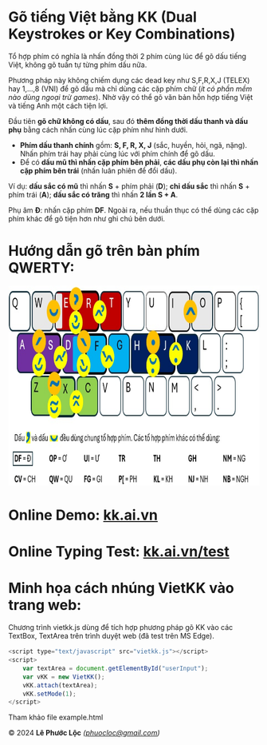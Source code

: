 # Gõ tiếng Việt bằng KK (Dual Keystrokes or Key Combinations)

Tổ hợp phím có nghĩa là nhấn đồng thời 2 phím cùng lúc để gõ dấu tiếng Việt, không gõ tuần tự từng phím dấu nữa.

Phương pháp này không chiếm dụng các dead key như S,F,R,X,J (TELEX) hay 1,...,8 (VNI) để gõ dấu mà chỉ dùng các cặp phím chữ (*ít có phần mềm nào dùng ngoại trừ games*). Nhờ vậy có thể gõ văn bản hỗn hợp tiếng Việt và tiếng Anh một cách tiện lợi.

Đầu tiên **gõ chữ không có dấu**, sau đó **thêm đồng thời dấu thanh và dấu phụ** bằng cách nhấn cùng lúc cặp phím như hình dưới.
- **Phím dấu thanh chính** gồm: **S, F, R, X, J** (sắc, huyền, hỏi, ngã, nặng). Nhấn phím trái hay phải cùng lúc với phím chính để gõ dấu.
- Để có **dấu mũ thì nhấn cặp phím bên phải**, **các dấu phụ còn lại thì nhấn cặp phím bên trái** (nhấn luân phiên để đổi dấu).

Ví dụ: **dấu sắc có mũ** thì nhấn **S** + phím phải (**D**); **chỉ dấu sắc** thì nhấn **S** + phím trái (**A**); **dấu sắc có trăng** thì nhấn **2 lần S + A**.

Phụ âm **Đ**: nhấn cặp phím **DF**. Ngoài ra, nếu thuần thục có thể dùng các cặp phím khác để gõ tiện hơn như ghi chú bên dưới.

# Hướng dẫn gõ trên bàn phím QWERTY:
<img src="kk_keyboard_layout.jpg" width="800" height="400"/>

# Online Demo: [kk.ai.vn](https://kk.ai.vn)

# Online Typing Test: [kk.ai.vn/test](https://kk.ai.vn/test)

# Minh họa cách nhúng VietKK vào trang web:
Chương trình vietkk.js dùng để tích hợp phương pháp gõ KK vào các TextBox, TextArea trên trình duyệt web (đã test trên MS Edge).
```javascript
<script type="text/javascript" src="vietkk.js"></script>
<script>
    var textArea = document.getElementById("userInput");
    var vKK = new VietKK();
    vKK.attach(textArea);
    vKK.setMode(1);
</script>
```
Tham khảo file example.html

© 2024 **Lê Phước Lộc** *(phuocloc@gmail.com)*
